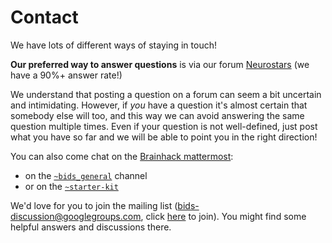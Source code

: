 # Contact

We have lots of different ways of staying in touch!

**Our preferred way to answer questions** is via our forum
[Neurostars](https://neurostars.org/tags/bids) (we have a 90%+ answer rate!)

We understand that posting a question on a forum can seem a bit uncertain and
intimidating. However, if _you_ have a question it's almost certain that
somebody else will too, and this way we can avoid answering the same question
multiple times. Even if your question is not well-defined, just post what you
have so far and we will be able to point you in the right direction!

You can also come chat on the
[Brainhack mattermost](https://mattermost.brainhack.org/):

-   on the
    [`~bids_general`](https://mattermost.brainhack.org/brainhack/channels/bids_general)
    channel
-   or on the
    [`~starter-kit`](https://mattermost.brainhack.org/brainhack/channels/bids-starter-kit)

We'd love for you to join the mailing list (bids-discussion@googlegroups.com,
click [here](https://groups.google.com/forum/#!forum/bids-discussion) to join).
You might find some helpful answers and discussions there.
